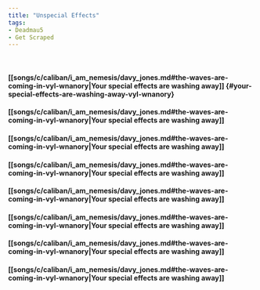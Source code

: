 ```yaml
---
title: "Unspecial Effects"
tags:
- Deadmau5
- Get Scraped
---
```

&nbsp;
#### [[songs/c/caliban/i_am_nemesis/davy_jones.md#the-waves-are-coming-in-vyl-wnanory|Your special effects are washing away]] {#your-special-effects-are-washing-away-vyl-wnanory}
#### [[songs/c/caliban/i_am_nemesis/davy_jones.md#the-waves-are-coming-in-vyl-wnanory|Your special effects are washing away]]
#### [[songs/c/caliban/i_am_nemesis/davy_jones.md#the-waves-are-coming-in-vyl-wnanory|Your special effects are washing away]]
#### [[songs/c/caliban/i_am_nemesis/davy_jones.md#the-waves-are-coming-in-vyl-wnanory|Your special effects are washing away]]
#### [[songs/c/caliban/i_am_nemesis/davy_jones.md#the-waves-are-coming-in-vyl-wnanory|Your special effects are washing away]]
#### [[songs/c/caliban/i_am_nemesis/davy_jones.md#the-waves-are-coming-in-vyl-wnanory|Your special effects are washing away]]
#### [[songs/c/caliban/i_am_nemesis/davy_jones.md#the-waves-are-coming-in-vyl-wnanory|Your special effects are washing away]]
#### [[songs/c/caliban/i_am_nemesis/davy_jones.md#the-waves-are-coming-in-vyl-wnanory|Your special effects are washing away]]

